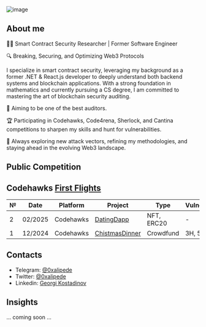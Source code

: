 ![image](https://github.com/user-attachments/assets/54ff1a9a-856e-40c5-bd8c-904b7052c12e)

## About me
<p>👨‍💻 Smart Contract Security Researcher | Former Software Engineer</p>
<p>🔍 Breaking, Securing, and Optimizing Web3 Protocols</p>
<p>I specialize in smart contract security, leveraging my background as a former .NET & React.js developer to deeply understand both backend systems and blockchain applications. With a strong foundation in mathematics and currently pursuing a CS degree, I am committed to mastering the art of blockchain security auditing.</p>
<p>🚀 Aiming to be one of the best auditors.</p>
<p>🏆 Participating in Codehawks, Code4rena, Sherlock, and Cantina competitions to sharpen my skills and hunt for vulnerabilities.</p>
<p>🔗 Always exploring new attack vectors, refining my methodologies, and staying ahead in the evolving Web3 landscape.</p>

## Public Competition

## Codehawks <a href="https://support.cyfrin.io/en/collections/10771996-first-flights">First Flights</a>

<table>
  <thead>
    <tr>
      <th>№</th>
      <th>Date</th>
      <th>Platform</th>
      <th>Project</th>
      <th>Type</th>
      <th>Vulnerabilities</th>
      <th>Report</th>
      <th>Language</th>
      <th>Rank</th>
    </tr>
  </thead>
  <tbody>
    <tr>
      <td>2</td>
      <td>02/2025</td>
      <td>Codehawks</td>
      <td><a href="https://codehawks.cyfrin.io/c/2025-02-datingdapp/">DatingDapp</a></td>
      <td>NFT, ERC20</td>
      <td>-</td>
      <td><a href="#">report</a></td>
      <td>Solidity</td>
      <td>-</td>
    </tr>
    <tr>
      <td>1</td>
      <td>12/2024</td>
      <td>Codehawks</td>
      <td><a href="https://codehawks.cyfrin.io/c/2024-12-christmas-dinner">ChistmasDinner</a></td>
      <td>Crowdfund</td>
      <td>3H, 5M</td>
      <td><a href="https://codehawks.cyfrin.io/c/2024-12-christmas-dinner/results/?lt=contest&page=1&sc=xp&sj=reward&t=report">report</a></td>
      <td>Solidity</td>
      <td>2nd</td>
    </tr>
  </tbody>
</table>

## Contacts
- Telegram: <a href="t.me/x0xalipede">@0xalipede</a>
- Twitter: <a href="https://x.com/0xalipede">@0xalipede</a>
- Linkedin: <a href="https://www.linkedin.com/in/georgi-kostadinov-125349241/">Georgi Kostadinov</a>

## Insights
... coming soon ...



